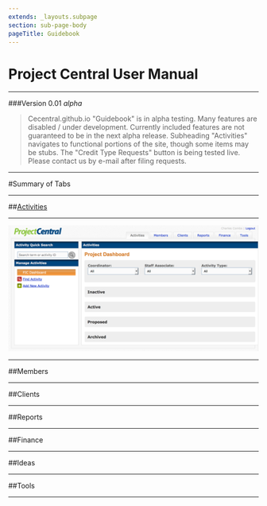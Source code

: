 ```yaml
---
extends: _layouts.subpage
section: sub-page-body
pageTitle: Guidebook
---
```


# Project Central User Manual

---

###Version 0.01 _alpha_

>Cecentral.github.io "Guidebook" is in alpha testing. Many features are disabled / under development. Currently included features are not guaranteed to be in the next alpha release. Subheading "Activities" navigates to functional portions of the site, though some items may be stubs. The "Credit Type Requests" button is being tested live. Please contact us by e-mail after filing requests.

---

#Summary of Tabs

---

##[Activities](/activities)

---

[![image of Activities Tab](../img/activity/ProjectCentral.png)](/activities)

---

##Members

---

##Clients

---

##Reports

---

##Finance

---

##Ideas

---

##Tools

---
